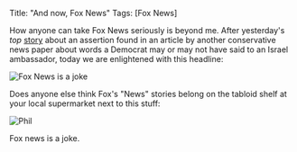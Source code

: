 Title: "And now, Fox News"
Tags: [Fox News]

How anyone can take Fox News seriously is beyond me.  After yesterday's _top_ [story][1] about an assertion found in an article by another conservative news paper about words a Democrat may or may not have said to an Israel ambassador, today we are enlightened with this headline:

![Fox News is a joke](/media/filer/2012/09/05/newsjokesep5.jpg "Fox news is a joke")

Does anyone else think Fox's "News" stories belong on the tabloid shelf at your local supermarket next to this stuff:

![Phil](/media/filer/2012/09/05/dr_phil_cover_enquirer.jpeg)

Fox news is a joke.

[1]: http://www.foxnews.com/politics/2012/09/04/israeli-ambassador-denies-reported-remarks-on-israel-while-dnc-chair-calls/
